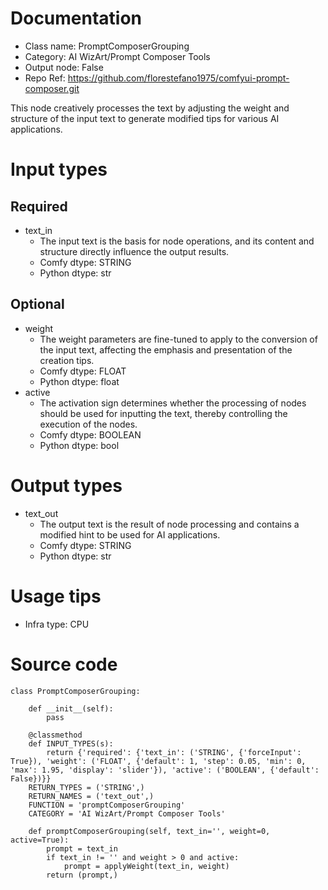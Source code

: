 # Documentation
- Class name: PromptComposerGrouping
- Category: AI WizArt/Prompt Composer Tools
- Output node: False
- Repo Ref: https://github.com/florestefano1975/comfyui-prompt-composer.git

This node creatively processes the text by adjusting the weight and structure of the input text to generate modified tips for various AI applications.

# Input types
## Required
- text_in
    - The input text is the basis for node operations, and its content and structure directly influence the output results.
    - Comfy dtype: STRING
    - Python dtype: str
## Optional
- weight
    - The weight parameters are fine-tuned to apply to the conversion of the input text, affecting the emphasis and presentation of the creation tips.
    - Comfy dtype: FLOAT
    - Python dtype: float
- active
    - The activation sign determines whether the processing of nodes should be used for inputting the text, thereby controlling the execution of the nodes.
    - Comfy dtype: BOOLEAN
    - Python dtype: bool

# Output types
- text_out
    - The output text is the result of node processing and contains a modified hint to be used for AI applications.
    - Comfy dtype: STRING
    - Python dtype: str

# Usage tips
- Infra type: CPU

# Source code
```
class PromptComposerGrouping:

    def __init__(self):
        pass

    @classmethod
    def INPUT_TYPES(s):
        return {'required': {'text_in': ('STRING', {'forceInput': True}), 'weight': ('FLOAT', {'default': 1, 'step': 0.05, 'min': 0, 'max': 1.95, 'display': 'slider'}), 'active': ('BOOLEAN', {'default': False})}}
    RETURN_TYPES = ('STRING',)
    RETURN_NAMES = ('text_out',)
    FUNCTION = 'promptComposerGrouping'
    CATEGORY = 'AI WizArt/Prompt Composer Tools'

    def promptComposerGrouping(self, text_in='', weight=0, active=True):
        prompt = text_in
        if text_in != '' and weight > 0 and active:
            prompt = applyWeight(text_in, weight)
        return (prompt,)
```